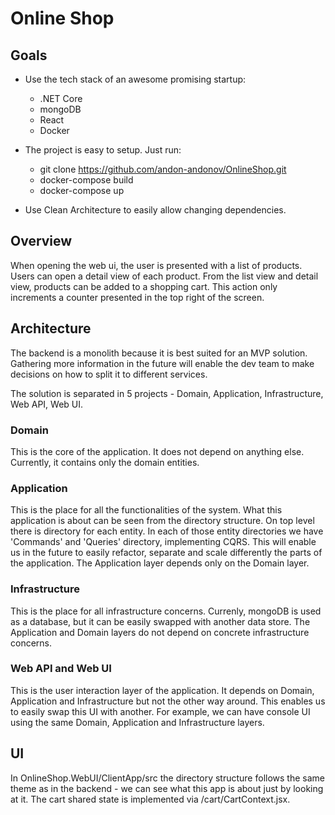 # Online Shop

## Goals

- Use the tech stack of an awesome promising startup:
	- .NET Core
	- mongoDB
	- React
	- Docker

- The project is easy to setup. Just run:
	- git clone https://github.com/andon-andonov/OnlineShop.git
	- docker-compose build
	- docker-compose up

- Use Clean Architecture to easily allow changing dependencies.

## Overview

When opening the web ui, the user is presented with a list of products. Users can open a detail view of each product. From the list view and detail view, products can be added to a shopping cart. This action only increments a counter presented in the top right of the screen.

## Architecture

The backend is a monolith because it is best suited for an MVP solution. Gathering more information in the future will enable the dev team to make decisions on how to split it to different services.

The solution is separated in 5 projects - Domain, Application, Infrastructure, Web API, Web UI.

### Domain

This is the core of the application. It does not depend on anything else. Currently, it contains only the domain entities.

### Application

This is the place for all the functionalities of the system. What this application is about can be seen from the directory structure. On top level there is directory for each entity. In each of those entity directories we have 'Commands' and 'Queries' directory, implementing CQRS. This will enable us in the future to easily refactor, separate and scale differently the parts of the application. The Application layer depends only on the Domain layer.


### Infrastructure

This is the place for all infrastructure concerns. Currenly, mongoDB is used as a database, but it can be easily swapped with another data store. The Application and Domain layers do not depend on concrete infrastructure concerns.

### Web API and Web UI

This is the user interaction layer of the application. It depends on Domain, Application and Infrastructure but not the other way around. This enables us to easily swap this UI with another. For example, we can have console UI using the same Domain, Application and Infrastructure layers.

## UI

In OnlineShop.WebUI/ClientApp/src the directory structure follows the same theme as in the backend - we can see what this app is about just by looking at it. The cart shared state is implemented via /cart/CartContext.jsx.





